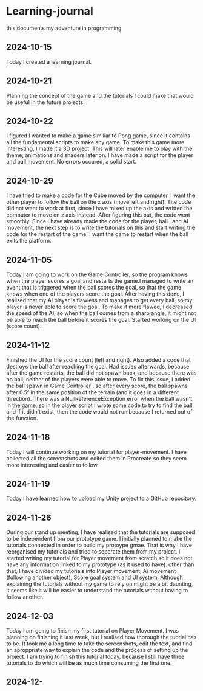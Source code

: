 # Learning-journal
this documents my adventure in programming

## 2024-10-15

Today I created a learning journal.

## 2024-10-21

Planning the concept of the game and the tutorials I could make that would be useful in the future projects.

## 2024-10-22

I figured I wanted to make a game similiar to Pong game, since it contains all the fundamental scripts to make any game. To make this game more interesting, I made it a 3D project. This will later enable me to play with the theme, animations and shaders later on. I have made a script for the player and ball movement. No errors occured, a solid start.

## 2024-10-29

I have tried to make a code for the Cube moved by the computer. I want the other player to follow the ball on the x axis (move left and right). The code did not want to work at first, since I have mixed up the axis and written the computer to move on z axis instead. After figuring this out, the code went smoothly. Since I have already made the code for the player, ball , and AI movement, the next step is to write the tutorials on this and start writing the code for the restart of the game. I want the game to restart when the ball exits the platform.

## 2024-11-05 

Today I am going to work on the Game Controller, so the program knows when the player scores a goal and restarts the game.I managed to write an event that is triggered when the ball scores the goal, so that the game knows when one of the players score the goal. After having this done, I realised that my AI player is flawless and manages to get every ball, so my player is never able to score the goal. To make it more flawed, I decreased the speed of the AI, so when the ball comes from a sharp angle, it might not be able to reach the ball before it scores the goal. Started working on the UI (score count).

## 2024-11-12

Finished the UI for the score count (left and right). Also added a code that destroys the ball after reaching the goal. Had issues afterwards, because after the game restarts, the ball did not spawn back, and because there was no ball, neither of the players were able to move.
To fix this issue, I added  the ball spawn in Game Controller , so after every score, the ball spawns after 0.5f in the same position of the terrain (and it goes in a different direction). There was a NullReferenceException error when the ball wasn't in the game, so in the player script I wrote some code to try to find the ball, and if it didn't exist, then the code would not run because I returned out of the function.

## 2024-11-18

Today I will continue working on my tutorial for player-movement. I have collected all the screenshots and edited them in Procreate so they seem more interesting and easier to follow.

## 2024-11-19

Today I have learned how to upload my Unity project to a GitHub repository.

## 2024-11-26

During our stand up meeting, I have realised that the tutorials are supposed to be independent from our prototype game. I initially planned to make the tutorials connected in order to build my protoype gmae. That is why I have reorganised my tutorials and tried to separate them from my project. I started writing my tutorial for Player movement from scratch so it does not have any information linked to my prototype (as it used to have). other than that, I have divided my tutorials into Player movement, Ai movement (following another object), Score goal system and UI system. Although explaining the tutorials without my game to rely on might be a bit daunting, it seems like it will be easier to understand the tutorials without having to follow another.

## 2024-12-03
Today I am going to finish my first tutorial on Player Movement. I was planning on finishing it last week, but I realised how thorough the tuorial has to be. It took me a long time to take the screenshots, edit the text, and find an aproppriate way to explain the code and the process of setting up the project. I am trying to finish this tutorial today, because I still have three tutorials to do which will be as much time consuming the first one.

## 2024-12-


